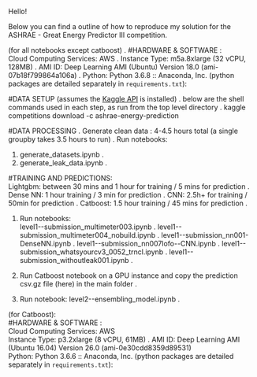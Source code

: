 Hello!

Below you can find a outline of how to reproduce my solution for the ASHRAE - Great Energy Predictor III competition.


(for all notebooks except catboost) . 
#HARDWARE & SOFTWARE :  
Cloud Computing Services: AWS . 
Instance Type: m5a.8xlarge (32 vCPU, 128MB) . 
AMI ID: Deep Learning AMI (Ubuntu) Version 18.0 (ami-07b18f799864a106a) . 
Python: Python 3.6.8 :: Anaconda, Inc. (python packages are detailed separately in `requirements.txt`):  

#DATA SETUP (assumes the [Kaggle API](https://github.com/Kaggle/kaggle-api) is installed) . 
below are the shell commands used in each step, as run from the top level directory . 
kaggle competitions download -c ashrae-energy-prediction

#DATA PROCESSING . 
Generate clean data : 4-4.5 hours total (a single groupby takes 3.5 hours to run) . 
Run notebooks:  
1. generate_datasets.ipynb . 
2. generate_leak_data.ipynb . 

#TRAINING AND PREDICTIONS:  
Lightgbm: between 30 mins and 1 hour for training / 5 mins for prediction . 
Dense NN: 1 hour training / 3 min for prediction . 
CNN: 2.5h+ for training / 50min for prediction . 
Catboost: 1.5 hour training / 45 mins for prediction . 

1. Run notebooks:  
level1--submission_multimeter003.ipynb . 
level1--submission_multimeter004_nobuild.ipynb . 
level1--submission_nn001-DenseNN.ipynb . 
level1--submission_nn007lofo--CNN.ipynb . 
level1--submission_whatsyourcv3_0052_trncl.ipynb . 
level1--submission_withoutleak001.ipynb . 

2. Run Catboost notebook on a GPU instance and copy the prediction csv.gz file (here) in the main folder . 

3. Run notebook:
level2--ensembling_model.ipynb . 




(for Catboost):  
#HARDWARE & SOFTWARE :  
Cloud Computing Services: AWS  
Instance Type: p3.2xlarge (8 vCPU, 61MB) . 
AMI ID: Deep Learning AMI (Ubuntu 16.04) Version 26.0 (ami-0e30cdd8359d89531)   
Python: Python 3.6.6 :: Anaconda, Inc. (python packages are detailed separately in `requirements.txt`):  





